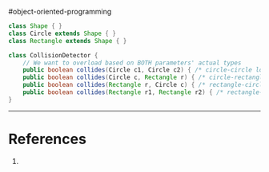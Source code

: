 #object-oriented-programming 

```Java title='Java employs single dispatch, which happens at compile time'
class Shape { }
class Circle extends Shape { }
class Rectangle extends Shape { }

class CollisionDetector {
    // We want to overload based on BOTH parameters' actual types
    public boolean collides(Circle c1, Circle c2) { /* circle-circle logic */ }
    public boolean collides(Circle c, Rectangle r) { /* circle-rectangle logic */ }
    public boolean collides(Rectangle r, Circle c) { /* rectangle-circle logic */ }
    public boolean collides(Rectangle r1, Rectangle r2) { /* rectangle-rectangle logic */ }
}
```
---
# References
1. 